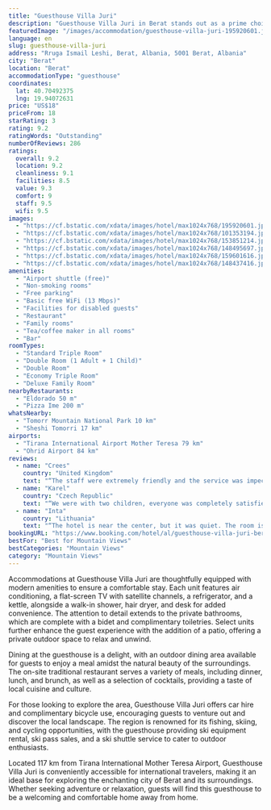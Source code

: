 ```yaml
---
title: "Guesthouse Villa Juri"
description: "Guesthouse Villa Juri in Berat stands out as a prime choice for travelers seeking a blend of comfort, convenience, and a touch of local charm."
featuredImage: "/images/accommodation/guesthouse-villa-juri-195920601.jpg"
language: en
slug: guesthouse-villa-juri
address: "Rruga Ismail Leshi, Berat, Albania, 5001 Berat, Albania"
city: "Berat"
location: "Berat"
accommodationType: "guesthouse"
coordinates:
  lat: 40.70492375
  lng: 19.94072631
price: "US$18"
priceFrom: 18
starRating: 3
rating: 9.2
ratingWords: "Outstanding"
numberOfReviews: 286
ratings:
  overall: 9.2
  location: 9.2
  cleanliness: 9.1
  facilities: 8.5
  value: 9.3
  comfort: 9
  staff: 9.5
  wifi: 9.5
images:
  - "https://cf.bstatic.com/xdata/images/hotel/max1024x768/195920601.jpg?k=747271b1de47097909ecb9179e8a4e129f295e352814cae08d3c02c964f0d586&o=&hp=1"
  - "https://cf.bstatic.com/xdata/images/hotel/max1024x768/101353194.jpg?k=2579de11acdaa63d046da9bff901f971029bc9de0b500dd329e147268e6829ea&o=&hp=1"
  - "https://cf.bstatic.com/xdata/images/hotel/max1024x768/153851214.jpg?k=4c75bfd64e70b12ee105140c828234d7f18dafcb26b288c8013b38eb3c044de1&o=&hp=1"
  - "https://cf.bstatic.com/xdata/images/hotel/max1024x768/148495697.jpg?k=3575506f095d6101577fc442da887f0068a66a18f141cfe0acd4196aa7911692&o=&hp=1"
  - "https://cf.bstatic.com/xdata/images/hotel/max1024x768/159601616.jpg?k=a8341ae3754a8c002e1b1ece593491189dabc8f38a2607f1da6caa5445af093d&o=&hp=1"
  - "https://cf.bstatic.com/xdata/images/hotel/max1024x768/148437416.jpg?k=6fbec3e96d08b979261d777b782cc0e2f236ad5cf6894374238b7bacc80a0c38&o=&hp=1"
amenities:
  - "Airport shuttle (free)"
  - "Non-smoking rooms"
  - "Free parking"
  - "Basic free WiFi (13 Mbps)"
  - "Facilities for disabled guests"
  - "Restaurant"
  - "Family rooms"
  - "Tea/coffee maker in all rooms"
  - "Bar"
roomTypes:
  - "Standard Triple Room"
  - "Double Room (1 Adult + 1 Child)"
  - "Double Room"
  - "Economy Triple Room"
  - "Deluxe Family Room"
nearbyRestaurants:
  - "Eldorado 50 m"
  - "Pizza Ime 200 m"
whatsNearby:
  - "Tomorr Mountain National Park 10 km"
  - "Sheshi Tomorri 17 km"
airports:
  - "Tirana International Airport Mother Teresa 79 km"
  - "Ohrid Airport 84 km"
reviews:
  - name: "Crees"
    country: "United Kingdom"
    text: "“The staff were extremely friendly and the service was impeccable. We are excited to come back one day.”"
  - name: "Karel"
    country: "Czech Republic"
    text: "“We were with two children, everyone was completely satisfied! Quiet place, cheap housing, relatively close to the historic center.”"
  - name: "Inta"
    country: "Lithuania"
    text: "“The hotel is near the center, but it was quiet. The room is large and clean, the beds are comfortable. The car is free in the yard. There is a bar in the yard. The internet worked great.”"
bookingURL: "https://www.booking.com/hotel/al/guesthouse-villa-juri-berat1234567891011121314151617.en-gb.html?aid=8035640"
bestFor: "Best for Mountain Views"
bestCategories: "Mountain Views"
category: "Mountain Views"
---
```


Accommodations at Guesthouse Villa Juri are thoughtfully equipped with modern amenities to ensure a comfortable stay. Each unit features air conditioning, a flat-screen TV with satellite channels, a refrigerator, and a kettle, alongside a walk-in shower, hair dryer, and desk for added convenience. The attention to detail extends to the private bathrooms, which are complete with a bidet and complimentary toiletries. Select units further enhance the guest experience with the addition of a patio, offering a private outdoor space to relax and unwind.

Dining at the guesthouse is a delight, with an outdoor dining area available for guests to enjoy a meal amidst the natural beauty of the surroundings. The on-site traditional restaurant serves a variety of meals, including dinner, lunch, and brunch, as well as a selection of cocktails, providing a taste of local cuisine and culture.

For those looking to explore the area, Guesthouse Villa Juri offers car hire and complimentary bicycle use, encouraging guests to venture out and discover the local landscape. The region is renowned for its fishing, skiing, and cycling opportunities, with the guesthouse providing ski equipment rental, ski pass sales, and a ski shuttle service to cater to outdoor enthusiasts.

Located 117 km from Tirana International Mother Teresa Airport, Guesthouse Villa Juri is conveniently accessible for international travelers, making it an ideal base for exploring the enchanting city of Berat and its surroundings. Whether seeking adventure or relaxation, guests will find this guesthouse to be a welcoming and comfortable home away from home.